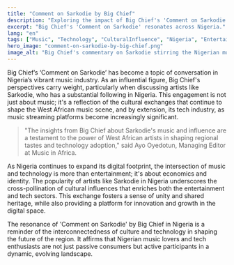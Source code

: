 ```yaml
---
title: "Comment on Sarkodie by Big Chief"
description: "Exploring the impact of Big Chief's 'Comment on Sarkodie' on Nigerian music and tech."
excerpt: "Big Chief's 'Comment on Sarkodie' resonates across Nigeria."
lang: "en"
tags: ["Music", "Technology", "CulturalInfluence", "Nigeria", "Entertainment"]
hero_image: "comment-on-sarkodie-by-big-chief.png"
image_alt: "Big Chief's commentary on Sarkodie stirring the Nigerian music scene"
---
```


Big Chief’s ‘Comment on Sarkodie’ has become a topic of conversation in Nigeria’s vibrant music industry. As an influential figure, Big Chief's perspectives carry weight, particularly when discussing artists like Sarkodie, who has a substantial following in Nigeria. This engagement is not just about music; it's a reflection of the cultural exchanges that continue to shape the West African music scene, and by extension, its tech industry, as music streaming platforms become increasingly significant.

> "The insights from Big Chief about Sarkodie's music and influence are a testament to the power of West African artists in shaping regional tastes and technology adoption," said Ayo Oyedotun, Managing Editor at Music in Africa.

As Nigeria continues to expand its digital footprint, the intersection of music and technology is more than entertainment; it's about economics and identity. The popularity of artists like Sarkodie in Nigeria underscores the cross-pollination of cultural influences that enriches both the entertainment and tech sectors. This exchange fosters a sense of unity and shared heritage, while also providing a platform for innovation and growth in the digital space.

The resonance of 'Comment on Sarkodie' by Big Chief in Nigeria is a reminder of the interconnectedness of culture and technology in shaping the future of the region. It affirms that Nigerian music lovers and tech enthusiasts are not just passive consumers but active participants in a dynamic, evolving landscape.